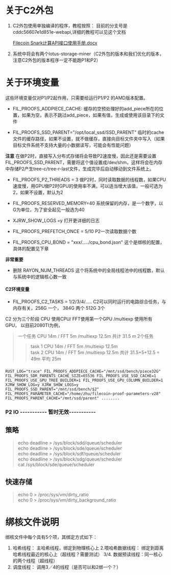 

# 关于C2外包 
1. C2外包使用单独编译的程序，教程按照：
  目前的分支号是cddc56607e1d851e-webapi,详细的教程可以见这个文档 

    [Filecoin Snark计算API接口使用手册.docx](https://kdocs.cn/l/sygDgqBm7?f=111)
2. 系统中将会有两个lotus-storage-miner（C2外包的版本和我们优化的版本，注意C2外包的版本程序一定不能跑P1和P2）


# 关于环境变量


这些环境变量仅对P1/P2起作用，只需要给运行P1/P2 的AMD版本配置。

*  FIL_PROOFS_ADDPIECE_CACHE: 缓存的空预处理好的add_piece所在的位置，如果为空，表示不跳过add_piece，如果有值，生成或使用该目录下的文件

*  FIL_PROOFS_SSD_PARENT="/opt/local_ssd/SSD_PARENT" 临时的cache文件的缓存路径，如果不设置，就不做缓存，直接向目标文件夹中写入（如果目标文件系统不支持大量的小数据读写，可能会有性能问题）

**注意** 在做P2时，直接写入分布式存储将会导致P2速度慢，因此还是需要设置FIL_PROOFS_SSD_PARENT，需要将这个值设置成/dev/shm，这样将会在内存中存储P2产生tree-c/tree-r-last文件，生成完毕后自动移动到文件系统上。 

*  FIL_PROOFS_P2_THREADS = 3    做P2时，同时读取数据的线程数，如果CPU速度慢，用GPU做P2时GPU的使用率不满，可以适当增大该值，一般可选为2，如果不设置，默认为2
*  FIL_PROOFS_RESERVED_MEMORY=40 系统保留的内存，是一个数字，以G为单位，为了安全起见一般选为40

*  XJRW_SHOW_LOGS =y 打开更详细的日志    

* FIL_PROOFS_PREFETCH_ONCE = 5/10      P2一次读取数据个数    

* FIL_PROOFS_CPU_BOND = "xxx/...../cpu_bond.json" 这个是绑核的配置，具体的配置见下章

**非常重要**
* 删除 RAYON_NUM_THREADS  这个将系统中的全局线程池中的线程数，默认与系统中的逻辑核心数一致

#### C2环境变量   
* FIL_PROOFS_C2_TASKS = 1/2/3/4/.....  C2可以同时运行的电路综合任务，与内存有关，256G 一个， 384G 两个  512G 3个

C2 分为三个阶段 CPU  使用CPU/ FFT使用第一个GPU /multiexp  使用所有GPU， 以目前2080TI为例， 
> 一个任务  CPU  14m / FFT 5m /multiexp 12.5m  共计 31.5 m 
> 2个任务   
>>   task 1   CPU  14m / FFT 5m /multiexp 12.5m  
>>  task  2                        CPU  14m / FFT 5m /multiexp 12.5m 
共计   31.5+5+12.5 = 49m 平均 25m

### 
```shell
RUST_LOG="trace" FIL_PROOFS_ADDPIECE_CACHE="/mnt/ssd/bench/piece32G"  FIL_PROOFS_SDR_PARENTS_CACHE_SIZE=65536 FIL_PROOFS_USE_SSD_CACHE=1 FIL_PROOFS_USE_GPU_TREE_BUILDER=1 FIL_PROOFS_USE_GPU_COLUMN_BUILDER=1  XJRW_SHOW_LOG=y XJRW_SHOW_LOGS=y FIL_PROOFS_SSD_PARENT="/mnt/ssd/bench/$2" FIL_PROOFS_PARAMETER_CACHE="/home/zhu/filecoin-proof-parameters-v28" FIL_PROOFS_PARENT_CACHE="/mnt/ssd/parent" ........
```


### P2 IO  ----------- 暂时无效-----------
## 策略  
>  echo deadline > /sys/block/sdd/queue/scheduler   
>  echo deadline > /sys/block/sde/queue/scheduler    
>  echo deadline > /sys/block/sdf/queue/scheduler    
> echo deadline > /sys/block/sdg/queue/scheduler    
> cat /sys/block/sde/queue/scheduler    

## 快速存储    

> echo 0 > /proc/sys/vm/dirty_ratio     
> echo 0 > /proc/sys/vm/dirty_background_ratio    

# 绑核文件说明
绑核文件中每个具有5个项，其绑定方式如下：
1. 哈希线程： 主哈希线程，绑定到物理核心上
2.喂哈希数据线程： 绑定到距离哈希线程最近的核心上（超线程？需要测试）
3/4. 数据预读线程：同一核心的两个线程（超线程）
5. 调度线程： 调用3／4的线程（是否可以和2绑一个？）
